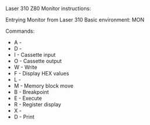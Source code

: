 Laser 310 Z80 Monitor instructions:

Entrying Monitor from Laser 310 Basic environment:
MON

Commands:
  * A - 
  * D - 
  * I - Cassette input
  * O - Cassette output
  * W - Write
  * F - Display HEX values
  * L - 
  * M - Memory block move
  * B - Breakpoint
  * E - Execute
  * R - Register display
  * X - 
  * D - Print
